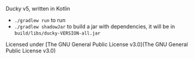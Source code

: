 Ducky v5, written in Kotlin

* `./gradlew run` to run
* `./gradlew shadowJar` to build a jar with dependencies, it will be in `build/libs/ducky-VERSION-all.jar`

Licensed under [The GNU General Public License v3.0](The GNU General Public License v3.0)